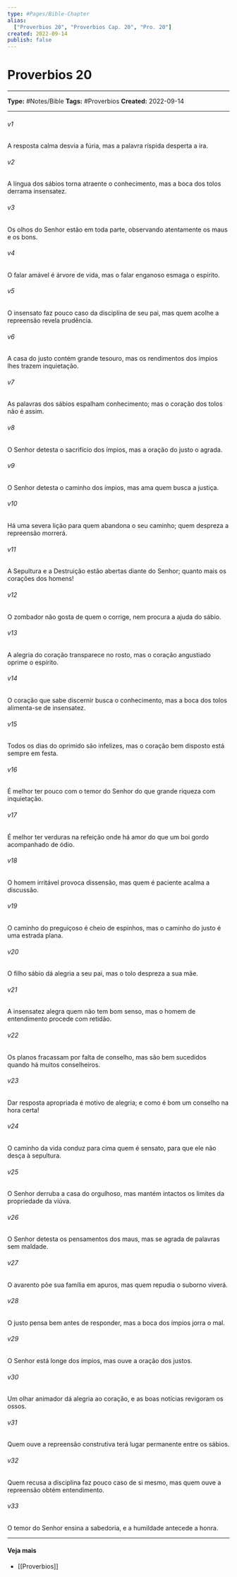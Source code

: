 ```yaml
---
type: #Pages/Bible-Chapter
alias:
  ["Proverbios 20", "Proverbios Cap. 20", "Pro. 20"]
created: 2022-09-14
publish: false
---
```


# Proverbios 20

---

**Type:** #Notes/Bible
**Tags:** #Proverbios
**Created:** 2022-09-14

---

###### v1
A resposta calma desvia a fúria, mas a palavra ríspida desperta a ira.
###### v2
A língua dos sábios torna atraente o conhecimento, mas a boca dos tolos derrama insensatez.
###### v3
Os olhos do Senhor estão em toda parte, observando atentamente os maus e os bons.
###### v4
O falar amável é árvore de vida, mas o falar enganoso esmaga o espírito.
###### v5
O insensato faz pouco caso da disciplina de seu pai, mas quem acolhe a repreensão revela prudência.
###### v6
A casa do justo contém grande tesouro, mas os rendimentos dos ímpios lhes trazem inquietação.
###### v7
As palavras dos sábios espalham conhecimento; mas o coração dos tolos não é assim.
###### v8
O Senhor detesta o sacrifício dos ímpios, mas a oração do justo o agrada.
###### v9
O Senhor detesta o caminho dos ímpios, mas ama quem busca a justiça.
###### v10
Há uma severa lição para quem abandona o seu caminho; quem despreza a repreensão morrerá.
###### v11
A Sepultura e a Destruição estão abertas diante do Senhor; quanto mais os corações dos homens!
###### v12
O zombador não gosta de quem o corrige, nem procura a ajuda do sábio.
###### v13
A alegria do coração transparece no rosto, mas o coração angustiado oprime o espírito.
###### v14
O coração que sabe discernir busca o conhecimento, mas a boca dos tolos alimenta-se de insensatez.
###### v15
Todos os dias do oprimido são infelizes, mas o coração bem disposto está sempre em festa.
###### v16
É melhor ter pouco com o temor do Senhor do que grande riqueza com inquietação.
###### v17
É melhor ter verduras na refeição onde há amor do que um boi gordo acompanhado de ódio.
###### v18
O homem irritável provoca dissensão, mas quem é paciente acalma a discussão.
###### v19
O caminho do preguiçoso é cheio de espinhos, mas o caminho do justo é uma estrada plana.
###### v20
O filho sábio dá alegria a seu pai, mas o tolo despreza a sua mãe.
###### v21
A insensatez alegra quem não tem bom senso, mas o homem de entendimento procede com retidão.
###### v22
Os planos fracassam por falta de conselho, mas são bem sucedidos quando há muitos conselheiros.
###### v23
Dar resposta apropriada é motivo de alegria; e como é bom um conselho na hora certa!
###### v24
O caminho da vida conduz para cima quem é sensato, para que ele não desça à sepultura.
###### v25
O Senhor derruba a casa do orgulhoso, mas mantém intactos os limites da propriedade da viúva.
###### v26
O Senhor detesta os pensamentos dos maus, mas se agrada de palavras sem maldade.
###### v27
O avarento põe sua família em apuros, mas quem repudia o suborno viverá.
###### v28
O justo pensa bem antes de responder, mas a boca dos ímpios jorra o mal.
###### v29
O Senhor está longe dos ímpios, mas ouve a oração dos justos.
###### v30
Um olhar animador dá alegria ao coração, e as boas notícias revigoram os ossos.
###### v31
Quem ouve a repreensão construtiva terá lugar permanente entre os sábios.
###### v32
Quem recusa a disciplina faz pouco caso de si mesmo, mas quem ouve a repreensão obtém entendimento.
###### v33
O temor do Senhor ensina a sabedoria, e a humildade antecede a honra.


---

#### Veja mais

- [[Proverbios]]
